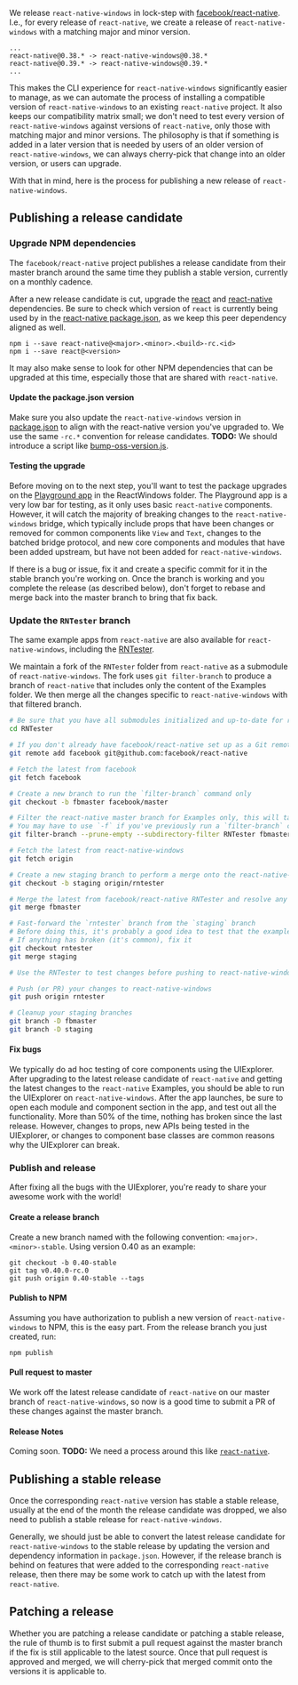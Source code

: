 We release `react-native-windows` in lock-step with [facebook/react-native](https://github.com/facebook/react-native). I.e., for every release of `react-native`, we create a release of `react-native-windows` with a matching major and minor version.

```
...
react-native@0.38.* -> react-native-windows@0.38.*
react-native@0.39.* -> react-native-windows@0.39.*
...
```

This makes the CLI experience for `react-native-windows` significantly easier to manage, as we can automate the process of installing a compatible version of `react-native-windows` to an existing `react-native` project. It also keeps our compatibility matrix small; we don't need to test every version of `react-native-windows` against versions of `react-native`, only those with matching major and minor versions. The philosophy is that if something is added in a later version that is needed by users of an older version of `react-native-windows`, we can always cherry-pick that change into an older version, or users can upgrade.

With that in mind, here is the process for publishing a new release of `react-native-windows`.

## Publishing a release candidate

### Upgrade NPM dependencies

The `facebook/react-native` project publishes a release candidate from their master branch around the same time they publish a stable version, currently on a monthly cadence.

After a new release candidate is cut, upgrade the [react](https://www.npmjs.com/package/react) and [react-native](https://www.npmjs.com/package/react-native) dependencies. Be sure to check which version of `react` is currently being used by in the [react-native package.json](https://github.com/facebook/react-native/blob/master/package.json), as we keep this peer dependency aligned as well.

```
npm i --save react-native@<major>.<minor>.<build>-rc.<id>
npm i --save react@<version>
```

It may also make sense to look for other NPM dependencies that can be upgraded at this time, especially those that are shared with `react-native`.

#### Update the package.json version

Make sure you also update the `react-native-windows` version in [package.json](https://github.com/ReactWindows/react-native-windows/blob/master/current/package.json) to align with the react-native version you've upgraded to. We use the same `-rc.*` convention for release candidates. **TODO:** We should introduce a script like [bump-oss-version.js](https://github.com/facebook/react-native/blob/master/scripts/bump-oss-version.js).

#### Testing the upgrade

Before moving on to the next step, you'll want to test the package upgrades on the [Playground app](https://github.com/ReactWindows/react-native-windows/tree/master/current/ReactWindows/Playground) in the ReactWindows folder. The Playground app is a very low bar for testing, as it only uses basic `react-native` components. However, it will catch the majority of breaking changes to the `react-native-windows` bridge, which typically include props that have been changes or removed for common components like `View` and `Text`, changes to the batched bridge protocol, and new core components and modules that have been added upstream, but have not been added for `react-native-windows`.

If there is a bug or issue, fix it and create a specific commit for it in the stable branch you're working on. Once the branch is working and you complete the release (as described below), don't forget to rebase and merge back into the master branch to bring that fix back.

### Update the `RNTester` branch

The same example apps from `react-native` are also available for `react-native-windows`, including the [RNTester](https://github.com/facebook/react-native/tree/master/Examples/UIExplorer).

We maintain a fork of the `RNTester` folder from `react-native` as a submodule of `react-native-windows`. The fork uses `git filter-branch` to produce a branch of `react-native` that includes only the content of the Examples folder. We then merge all the changes specific to `react-native-windows` with that filtered branch.

```bash
# Be sure that you have all submodules initialized and up-to-date for react-native-windows.
cd RNTester

# If you don't already have facebook/react-native set up as a Git remote...
git remote add facebook git@github.com:facebook/react-native

# Fetch the latest from facebook
git fetch facebook

# Create a new branch to run the `filter-branch` command only
git checkout -b fbmaster facebook/master

# Filter the react-native master branch for Examples only, this will take some time
# You may have to use `-f` if you've previously run a `filter-branch` command
git filter-branch --prune-empty --subdirectory-filter RNTester fbmaster

# Fetch the latest from react-native-windows
git fetch origin

# Create a new staging branch to perform a merge onto the react-native-windows `examples` branch
git checkout -b staging origin/rntester

# Merge the latest from facebook/react-native RNTester and resolve any merge conflicts
git merge fbmaster

# Fast-forward the `rntester` branch from the `staging` branch
# Before doing this, it's probably a good idea to test that the examples are working by running them
# If anything has broken (it's common), fix it
git checkout rntester
git merge staging

# Use the RNTester to test changes before pushing to react-native-windows

# Push (or PR) your changes to react-native-windows
git push origin rntester

# Cleanup your staging branches
git branch -D fbmaster
git branch -D staging
```

#### Fix bugs

We typically do ad hoc testing of core components using the UIExplorer. After upgrading to the latest release candidate of `react-native` and getting the latest changes to the `react-native` Examples, you should be able to run the UIExplorer on `react-native-windows`. After the app launches, be sure to open each module and component section in the app, and test out all the functionality. More than 50% of the time, nothing has broken since the last release. However, changes to props, new APIs being tested in the UIExplorer, or changes to component base classes are common reasons why the UIExplorer can break.

### Publish and release

After fixing all the bugs with the UIExplorer, you're ready to share your awesome work with the world!

#### Create a release branch

Create a new branch named with the following convention: `<major>.<minor>-stable`. Using version 0.40 as an example:

```
git checkout -b 0.40-stable
git tag v0.40.0-rc.0
git push origin 0.40-stable --tags
```

#### Publish to NPM

Assuming you have authorization to publish a new version of `react-native-windows` to NPM, this is the easy part. From the release branch you just created, run:

```
npm publish
```

#### Pull request to master

We work off the latest release candidate of `react-native` on our master branch of `react-native-windows`, so now is a good time to submit a PR of these changes against the master branch.

#### Release Notes

Coming soon. **TODO:** We need a process around this like [`react-native`](https://github.com/facebook/react-native/blob/master/Releases.md#make-sure-we-have-release-notes).

## Publishing a stable release

Once the corresponding `react-native` version has stable a stable release, usually at the end of the month the release candidate was dropped, we also need to publish a stable release for `react-native-windows`.

Generally, we should just be able to convert the latest release candidate for `react-native-windows` to the stable release by updating the version and dependency information in `package.json`. However, if the release branch is behind on features that were added to the corresponding `react-native` release, then there may be some work to catch up with the latest from `react-native`.

## Patching a release

Whether you are patching a release candidate or patching a stable release, the rule of thumb is to first submit a pull request against the master branch if the fix is still applicable to the latest source. Once that pull request is approved and merged, we will cherry-pick that merged commit onto the versions it is applicable to.
